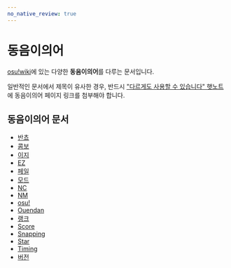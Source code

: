 ```yaml
---
no_native_review: true
---
```


# 동음이의어

[osu!wiki](/wiki/Main_page)에 있는 다양한 **동음이의어**를 다루는 문서입니다.

일반적인 문서에서 제목이 유사한 경우, 반드시 ["다르게도 사용할 수 있습니다" 햇노트](/wiki/Article_styling_criteria/Formatting#다르게도-사용할-수-있습니다)에 동음이의어 페이지 링크를 첨부해야 합니다.

## 동음이의어 문서

- [반쵸](Bancho)
- [콤보](Combo)
- [이지](Easy)
- [EZ](EZ)
- [페일](Fail)
- [모드](Mod)
- [NC](NC)
- [NM](NM)
- [osu!](osu!)
- [Ouendan](Ouendan)
- [랭크](Rank)
- [Score](Score)
- [Snapping](Snapping)
- [Star](Star)
- [Timing](Timing)
- [버전](Version)
